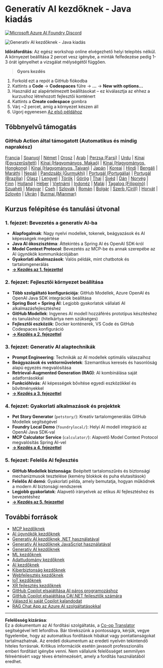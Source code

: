 <!--
CO_OP_TRANSLATOR_METADATA:
{
  "original_hash": "90ac762d40c6db51b8081cdb3e49e9db",
  "translation_date": "2025-08-28T21:46:30+00:00",
  "source_file": "README.md",
  "language_code": "hu"
}
-->
# Generatív AI kezdőknek - Java kiadás
[![Microsoft Azure AI Foundry Discord](https://dcbadge.limes.pink/api/server/ByRwuEEgH4)](https://discord.com/invite/ByRwuEEgH4)

![Generatív AI kezdőknek - Java kiadás](../../translated_images/beg-genai-series.8b48be9951cc574c25f8a3accba949bfd03c2f008e2c613283a1b47316fbee68.hu.png)

**Időráfordítás**: Az egész workshop online elvégezhető helyi telepítés nélkül. A környezet beállítása 2 percet vesz igénybe, a minták felfedezése pedig 1-3 órát igényelhet a vizsgálat mélységétől függően.

> **Gyors kezdés**

1. Forkold ezt a repót a GitHub fiókodba
2. Kattints a **Code** → **Codespaces** fülre → **...** → **New with options...**
3. Használd az alapértelmezett beállításokat – ez kiválasztja az ehhez a kurzushoz létrehozott fejlesztői konténert
4. Kattints a **Create codespace** gombra
5. Várj ~2 percet, amíg a környezet készen áll
6. Ugorj egyenesen [Az első példához](./02-SetupDevEnvironment/README.md#step-2-create-a-github-personal-access-token)

## Többnyelvű támogatás

### GitHub Action által támogatott (Automatikus és mindig naprakész)

[Francia](../fr/README.md) | [Spanyol](../es/README.md) | [Német](../de/README.md) | [Orosz](../ru/README.md) | [Arab](../ar/README.md) | [Perzsa (Farsi)](../fa/README.md) | [Urdu](../ur/README.md) | [Kínai (Egyszerűsített)](../zh/README.md) | [Kínai (Hagyományos, Makaó)](../mo/README.md) | [Kínai (Hagyományos, Hongkong)](../hk/README.md) | [Kínai (Hagyományos, Tajvan)](../tw/README.md) | [Japán](../ja/README.md) | [Koreai](../ko/README.md) | [Hindi](../hi/README.md) | [Bengáli](../bn/README.md) | [Maráthi](../mr/README.md) | [Nepáli](../ne/README.md) | [Pandzsábi (Gurmukhi)](../pa/README.md) | [Portugál (Portugália)](../pt/README.md) | [Portugál (Brazília)](../br/README.md) | [Olasz](../it/README.md) | [Lengyel](../pl/README.md) | [Török](../tr/README.md) | [Görög](../el/README.md) | [Thai](../th/README.md) | [Svéd](../sv/README.md) | [Dán](../da/README.md) | [Norvég](../no/README.md) | [Finn](../fi/README.md) | [Holland](../nl/README.md) | [Héber](../he/README.md) | [Vietnámi](../vi/README.md) | [Indonéz](../id/README.md) | [Maláj](../ms/README.md) | [Tagalog (Filippínó)](../tl/README.md) | [Szuahéli](../sw/README.md) | [Magyar](./README.md) | [Cseh](../cs/README.md) | [Szlovák](../sk/README.md) | [Román](../ro/README.md) | [Bolgár](../bg/README.md) | [Szerb (Cirill)](../sr/README.md) | [Horvát](../hr/README.md) | [Szlovén](../sl/README.md) | [Ukrán](../uk/README.md) | [Burmai (Mianmar)](../my/README.md)

## Kurzus felépítése és tanulási útvonal

### **1. fejezet: Bevezetés a generatív AI-ba**
- **Alapfogalmak**: Nagy nyelvi modellek, tokenek, beágyazások és AI képességek megértése
- **Java AI ökoszisztéma**: Áttekintés a Spring AI és OpenAI SDK-król
- **Model Context Protocol**: Bevezetés az MCP-be és annak szerepébe az AI ügynökök kommunikációjában
- **Gyakorlati alkalmazások**: Valós példák, mint chatbotok és tartalomgenerálás
- **[→ Kezdés az 1. fejezettel](./01-IntroToGenAI/README.md)**

### **2. fejezet: Fejlesztői környezet beállítása**
- **Több szolgáltató konfigurációja**: GitHub Modellek, Azure OpenAI és OpenAI Java SDK integrációk beállítása
- **Spring Boot + Spring AI**: Legjobb gyakorlatok vállalati AI alkalmazásfejlesztéshez
- **GitHub Modellek**: Ingyenes AI modell hozzáférés prototípus készítéshez és tanuláshoz (hitelkártya nem szükséges)
- **Fejlesztői eszközök**: Docker konténerek, VS Code és GitHub Codespaces konfiguráció
- **[→ Kezdés a 2. fejezettel](./02-SetupDevEnvironment/README.md)**

### **3. fejezet: Generatív AI alaptechnikák**
- **Prompt Engineering**: Technikák az AI modellek optimális válaszaihoz
- **Beágyazások és vektorműveletek**: Szemantikus keresés és hasonlóság alapú egyezés megvalósítása
- **Retrieval-Augmented Generation (RAG)**: AI kombinálása saját adatforrásokkal
- **Funkcióhívás**: AI képességek bővítése egyedi eszközökkel és bővítményekkel
- **[→ Kezdés a 3. fejezettel](./03-CoreGenerativeAITechniques/README.md)**

### **4. fejezet: Gyakorlati alkalmazások és projektek**
- **Pet Story Generator** (`petstory/`): Kreatív tartalomgenerálás GitHub Modellek segítségével
- **Foundry Local Demo** (`foundrylocal/`): Helyi AI modell integráció az OpenAI Java SDK-val
- **MCP Calculator Service** (`calculator/`): Alapvető Model Context Protocol megvalósítás Spring AI-vel
- **[→ Kezdés a 4. fejezettel](./04-PracticalSamples/README.md)**

### **5. fejezet: Felelős AI fejlesztés**
- **GitHub Modellek biztonsága**: Beépített tartalomszűrés és biztonsági mechanizmusok tesztelése (kemény blokkok és puha elutasítások)
- **Felelős AI demó**: Gyakorlati példa, amely bemutatja, hogyan működnek a modern AI biztonsági rendszerek
- **Legjobb gyakorlatok**: Alapvető irányelvek az etikus AI fejlesztéshez és bevezetéshez
- **[→ Kezdés az 5. fejezettel](./05-ResponsibleGenAI/README.md)**

## További források

- [MCP kezdőknek](https://github.com/microsoft/mcp-for-beginners)
- [AI ügynökök kezdőknek](https://github.com/microsoft/ai-agents-for-beginners)
- [Generatív AI kezdőknek .NET használatával](https://github.com/microsoft/Generative-AI-for-beginners-dotnet)
- [Generatív AI kezdőknek JavaScript használatával](https://github.com/microsoft/generative-ai-with-javascript)
- [Generatív AI kezdőknek](https://github.com/microsoft/generative-ai-for-beginners)
- [ML kezdőknek](https://aka.ms/ml-beginners)
- [Adattudomány kezdőknek](https://aka.ms/datascience-beginners)
- [AI kezdőknek](https://aka.ms/ai-beginners)
- [Kiberbiztonság kezdőknek](https://github.com/microsoft/Security-101)
- [Webfejlesztés kezdőknek](https://aka.ms/webdev-beginners)
- [IoT kezdőknek](https://aka.ms/iot-beginners)
- [XR fejlesztés kezdőknek](https://github.com/microsoft/xr-development-for-beginners)
- [GitHub Copilot elsajátítása AI páros programozáshoz](https://aka.ms/GitHubCopilotAI)
- [GitHub Copilot elsajátítása C#/.NET fejlesztők számára](https://github.com/microsoft/mastering-github-copilot-for-dotnet-csharp-developers)
- [Válaszd ki saját Copilot kalandodat](https://github.com/microsoft/CopilotAdventures)
- [RAG Chat App az Azure AI szolgáltatásokkal](https://github.com/Azure-Samples/azure-search-openai-demo-java)

---

**Felelősség kizárása**:  
Ez a dokumentum az AI fordítási szolgáltatás, a [Co-op Translator](https://github.com/Azure/co-op-translator) segítségével lett lefordítva. Bár törekszünk a pontosságra, kérjük, vegye figyelembe, hogy az automatikus fordítások hibákat vagy pontatlanságokat tartalmazhatnak. Az eredeti dokumentum az eredeti nyelvén tekintendő hiteles forrásnak. Kritikus információk esetén javasolt professzionális emberi fordítást igénybe venni. Nem vállalunk felelősséget semmilyen félreértésért vagy téves értelmezésért, amely a fordítás használatából eredhet.